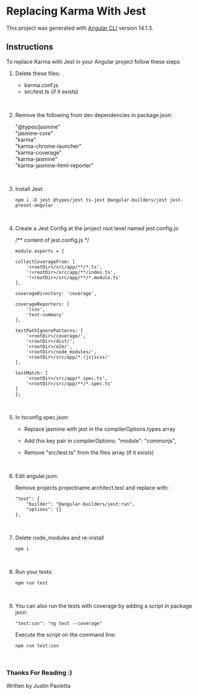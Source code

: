 # Replacing Karma With Jest

This project was generated with [Angular CLI](https://github.com/angular/angular-cli) version 14.1.3.

## Instructions 

To replace Karma with Jest in your Angular project follow these steps

1) Delete these files: 

    - karma.conf.js
    - src/test.ts (if it exists)

<br>

2) Remove the following from dev dependencies in package.json:

    "@types/jasmine"\
    "jasmine-core"\
    "karma"\
    "karma-chrome-launcher"\
    "karma-coverage"\
    "karma-jasmine"\
    "karma-jasmine-html-reporter"

<br>

3) Install Jest:

    ```
    npm i -D jest @types/jest ts-jest @angular-builders/jest jest-preset-angular
    ```

<br>

4) Create a Jest Config at the project root level named jest.config.js:

    /** content of jest.config.js */

    ```
    module.exports = {

    collectCoverageFrom: [
        '<rootDir>/src/app/**/*.ts',
        '!<rootDir>/src/app/**/index.ts',
        '!<rootDir>/src/app/**/*.module.ts'
    ],

    coverageDirectory: 'coverage',

    coverageReporters: [
        'lcov',
        'text-summary'
    ],

    testPathIgnorePatterns: [
        '<rootDir>/coverage/',
        '<rootDir>/dist/',
        '<rootDir>/e2e/',
        '<rootDir>/node_modules/',
        '<rootDir>/src/app/*.(js|scss)'
    ],

    testMatch: [
        '<rootDir>/src/app/*.spec.ts',
        '<rootDir>/src/app/**/*.spec.ts'
    ]
    };
    ```

<br>

5) In tsconfig.spec.json:

    - Replace jasmine with jest in the compilerOptions.types array

    - Add this key pair in compilerOptions: "module": "commonjs",

    - Remove "src/test.ts" from the files array (if it exists)

<br>

6) Edit angular.json:

    Remove projects.projectname.architect.test and replace with:

    ```
    "test": {
        "builder": "@angular-builders/jest:run",
        "options": {}
    },
    ```

<br>

7) Delete node_modules and re-install

    ```
    npm i
    ```

<br>

8) Run your tests:

    ```
    npm run test
    ```

<br>

9) You can also run the tests with coverage by adding a script in package json:
    
    ```
    "test:cov": "ng test --coverage"
    ```

    Execute the script on the command line:

    ```
    npm run test:cov
    ```

<br>

### Thanks For Reading :)
Written by Justin Paoletta
